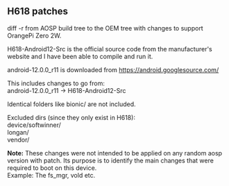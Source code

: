 ## H618 patches  

diff -r from AOSP build tree to the OEM tree with changes to support OrangePi Zero 2W. 

H618-Android12-Src is the official source code from the manufacturer's website and I have been able to compile and run it.  

android-12.0.0_r11 is downloaded from https://android.googlesource.com/

This includes changes to go from:  
android-12.0.0_r11 -> H618-Android12-Src  

Identical folders like bionic/ are not included.  

Excluded dirs (since they only exist in H618):  
device/softwinner/  
longan/  
vendor/  

**Note:** These changes were not intended to be applied on any random aosp version with patch. Its purpose is to identify the main changes that were required to boot on this device.  
Example: The fs_mgr, vold etc.
